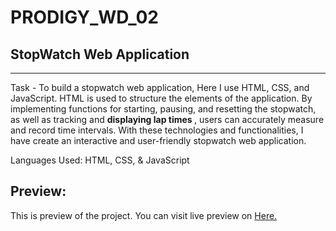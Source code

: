 # PRODIGY_WD_02
## StopWatch Web Application
---
<p> Task - To build a stopwatch web application, Here I use HTML, CSS, and JavaScript. HTML is used to structure the elements of the application. By implementing functions for starting, pausing, and resetting the stopwatch, as well as tracking and <b> displaying lap times </b>, users can accurately measure and record time intervals. With these technologies and functionalities, I have create an interactive and user-friendly stopwatch web application. </p>

<p> Languages Used: HTML, CSS, & JavaScript </p>
<h2>Preview: </h2>
<p>This is preview of the project. You can visit live preview on <a href="https://awwwwnurag.github.io/PRODIGY_WD_02/" target="_blank"> Here. </a></p>


















